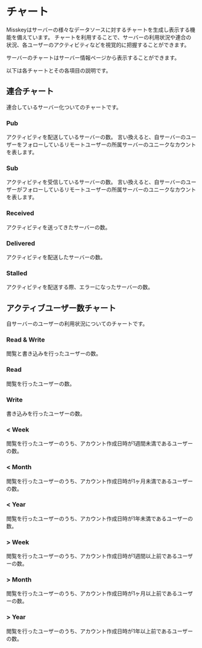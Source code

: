 # チャート

Misskeyはサーバーの様々なデータソースに対するチャートを生成し表示する機能を備えています。
チャートを利用することで、サーバーの利用状況や連合の状況、各ユーザーのアクティビティなどを視覚的に把握することができます。

サーバーのチャートはサーバー情報ページから表示することができます。

以下は各チャートとその各項目の説明です。

## 連合チャート

連合しているサーバー化ついてのチャートです。

### Pub

アクティビティを配送しているサーバーの数。
言い換えると、自サーバーのユーザーをフォローしているリモートユーザーの所属サーバーのユニークなカウントを表します。

### Sub

アクティビティを受信しているサーバーの数。
言い換えると、自サーバーのユーザーがフォローしているリモートユーザーの所属サーバーのユニークなカウントを表します。

### Received

アクティビティを送ってきたサーバーの数。

### Delivered

アクティビティを配送したサーバーの数。

### Stalled

アクティビティを配送する際、エラーになったサーバーの数。

## アクティブユーザー数チャート

自サーバーのユーザーの利用状況についてのチャートです。

### Read & Write

閲覧と書き込みを行ったユーザーの数。

### Read

閲覧を行ったユーザーの数。

### Write

書き込みを行ったユーザーの数。

### < Week

閲覧を行ったユーザーのうち、アカウント作成日時が1週間未満であるユーザーの数。

### < Month

閲覧を行ったユーザーのうち、アカウント作成日時が1ヶ月未満であるユーザーの数。

### < Year

閲覧を行ったユーザーのうち、アカウント作成日時が1年未満であるユーザーの数。

### > Week

閲覧を行ったユーザーのうち、アカウント作成日時が1週間以上前であるユーザーの数。

### > Month

閲覧を行ったユーザーのうち、アカウント作成日時が1ヶ月以上前であるユーザーの数。

### > Year

閲覧を行ったユーザーのうち、アカウント作成日時が1年以上前であるユーザーの数。
